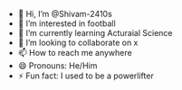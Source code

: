 - 👋 Hi, I’m @Shivam-2410s
- 👀 I’m interested in football
- 🌱 I’m currently learning Acturaial Science
- 💞️ I’m looking to collaborate on x
- 📫 How to reach me anywhere
- 😄 Pronouns: He/Him
- ⚡ Fun fact: I used to be a powerlifter

<!---
Shivam-2410s/Shivam-2410s is a ✨ special ✨ repository because its `README.md` (this file) appears on your GitHub profile.
You can click the Preview link to take a look at your changes.
--->
